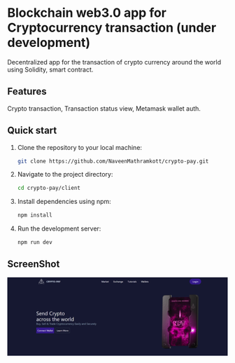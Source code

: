 # Blockchain web3.0 app for Cryptocurrency transaction (under development)

Decentralized app for the transaction of crypto currency around the world using Solidity, smart contract.

## Features 

Crypto transaction, Transaction status view, Metamask wallet auth.


## Quick start

1. Clone the repository to your local machine:

    ```bash
    git clone https://github.com/NaveenMathramkott/crypto-pay.git
    ```

2. Navigate to the project directory:

    ```bash
    cd crypto-pay/client
    ```

3. Install dependencies using npm:

    ```bash
    npm install
    ```

4. Run the development server:

    ```bash
    npm run dev
    ```


## ScreenShot
  ![](https://github.com/NaveenMathramkott/crypto-pay/blob/main/screenshots/landing-page.png)
